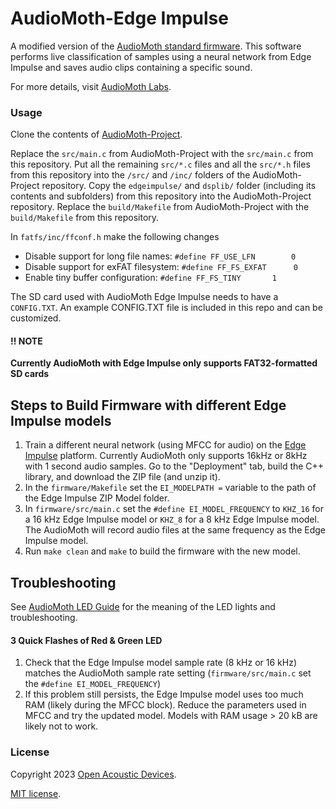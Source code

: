 # AudioMoth-Edge Impulse
A modified version of the [AudioMoth standard firmware](https://github.com/OpenAcousticDevices/AudioMoth-Project). This software performs live classification of samples using a neural network from Edge Impulse and saves audio clips containing a specific sound.

For more details, visit [AudioMoth Labs](https://www.openacousticdevices.info/labs).

### Usage ###

Clone the contents of [AudioMoth-Project](https://github.com/OpenAcousticDevices/AudioMoth-Project).

Replace the ```src/main.c``` from AudioMoth-Project with the ```src/main.c``` from this repository. Put all the remaining ```src/*.c``` files and all the ```src/*.h``` files from this repository into the ```/src/``` and ```/inc/``` folders of the AudioMoth-Project repository. Copy the ```edgeimpulse/``` and ```dsplib/``` folder (including its contents and subfolders) from this repository into the AudioMoth-Project repository. Replace the `build/Makefile` from AudioMoth-Project with the `build/Makefile` from this repository. 

In `fatfs/inc/ffconf.h` make the following changes

- Disable support for long file names: ```#define FF_USE_LFN		0```
- Disable support for exFAT filesystem: ```#define FF_FS_EXFAT		0```
- Enable tiny buffer configuration: ```#define FF_FS_TINY		1```

The SD card used with AudioMoth Edge Impulse needs to have a `CONFIG.TXT`. An example CONFIG.TXT file is included in this repo and can be customized. 

#### !! NOTE ####
**Currently AudioMoth with Edge Impulse only supports FAT32-formatted SD cards**

## Steps to Build Firmware with different Edge Impulse models ##

1. Train a different neural network (using MFCC for audio) on the [Edge Impulse](https://edgeimpulse.com/) platform. Currently AudioMoth only supports 16kHz or 8kHz with 1 second audio samples. Go to the "Deployment" tab, build the C++ library, and download the ZIP file (and unzip it). 
2. In the `firmware/Makefile` set the `EI_MODELPATH =` variable to the path of the Edge Impulse ZIP Model folder.
3. In `firmware/src/main.c` set the `#define EI_MODEL_FREQUENCY` to `KHZ_16` for a 16 kHz Edge Impulse model or `KHZ_8` for a 8 kHz Edge Impulse model. The AudioMoth will record audio files at the same frequency as the Edge Impulse model.
4. Run `make clean` and `make` to build the firmware with the new model.

## Troubleshooting ## 

See [AudioMoth LED Guide](https://www.openacousticdevices.info/led-guide) for the meaning of the LED lights and troubleshooting. 

#### 3 Quick Flashes of Red & Green LED ####

1. Check that the Edge Impulse model sample rate (8 kHz or 16 kHz) matches the AudioMoth sample rate setting (`firmware/src/main.c` set the `#define EI_MODEL_FREQUENCY`)
2. If this problem still persists, the Edge Impulse model uses too much RAM (likely during the MFCC block). Reduce the parameters used in MFCC and try the updated model. Models with RAM usage > 20 kB are likely not to work.

### License ###

Copyright 2023 [Open Acoustic Devices](http://www.openacousticdevices.info/).

[MIT license](http://www.openacousticdevices.info/license).
